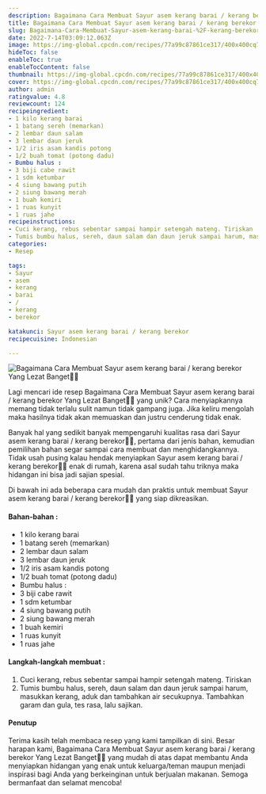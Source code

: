 ```yaml
---
description: Bagaimana Cara Membuat Sayur asem kerang barai / kerang berekor Yang Lezat Banget"
title: Bagaimana Cara Membuat Sayur asem kerang barai / kerang berekor Yang Lezat Banget
slug: Bagaimana-Cara-Membuat-Sayur-asem-kerang-barai-%2F-kerang-berekor-Yang-Lezat-Banget
date: 2022-7-14T03:09:12.063Z
image: https://img-global.cpcdn.com/recipes/77a99c87861ce317/400x400cq70/photo.jpg
hideToc: false
enableToc: true
enableTocContent: false
thumbnail: https://img-global.cpcdn.com/recipes/77a99c87861ce317/400x400cq70/photo.jpg
cover: https://img-global.cpcdn.com/recipes/77a99c87861ce317/400x400cq70/photo.jpg
author: admin
ratingvalue: 4.8
reviewcount: 124
recipeingredient:
- 1 kilo kerang barai
- 1 batang sereh (memarkan)
- 2 lembar daun salam
- 3 lembar daun jeruk
- 1/2 iris asam kandis potong
- 1/2 buah tomat (potong dadu)
- Bumbu halus :
- 3 biji cabe rawit
- 1 sdm ketumbar
- 4 siung bawang putih
- 2 siung bawang merah
- 1 buah kemiri
- 1 ruas kunyit
- 1 ruas jahe
recipeinstructions:
- Cuci kerang, rebus sebentar sampai hampir setengah mateng. Tiriskan
- Tumis bumbu halus, sereh, daun salam dan daun jeruk sampai harum, masukkan kerang, aduk dan tambahkan air secukupnya. Tambahkan garam dan gula, tes rasa, lalu sajikan.
categories:
- Resep

tags:
- Sayur
- asem
- kerang
- barai
- /
- kerang
- berekor

katakunci: Sayur asem kerang barai / kerang berekor
recipecuisine: Indonesian

---
```


![Bagaimana Cara Membuat Sayur asem kerang barai / kerang berekor Yang Lezat Banget👩‍🍳](https://img-global.cpcdn.com/recipes/77a99c87861ce317/400x400cq70/photo.jpg)

Lagi mencari ide resep Bagaimana Cara Membuat Sayur asem kerang barai / kerang berekor Yang Lezat Banget👩‍🍳 yang unik? Cara menyiapkannya memang tidak terlalu sulit namun tidak gampang juga. Jika keliru mengolah maka hasilnya tidak akan memuaskan dan justru cenderung tidak enak.

Banyak hal yang sedikit banyak mempengaruhi kualitas rasa dari Sayur asem kerang barai / kerang berekor👩‍🍳, pertama dari jenis bahan, kemudian pemilihan bahan segar sampai cara membuat dan menghidangkannya. Tidak usah pusing kalau hendak menyiapkan Sayur asem kerang barai / kerang berekor👩‍🍳 enak di rumah, karena asal sudah tahu triknya maka hidangan ini bisa jadi sajian spesial.

Di bawah ini ada beberapa cara mudah dan praktis untuk membuat Sayur asem kerang barai / kerang berekor👩‍🍳 yang siap dikreasikan.

<!--inarticleads1-->

#### Bahan-bahan :

- 1 kilo kerang barai
- 1 batang sereh (memarkan)
- 2 lembar daun salam
- 3 lembar daun jeruk
- 1/2 iris asam kandis potong
- 1/2 buah tomat (potong dadu)
- Bumbu halus :
- 3 biji cabe rawit
- 1 sdm ketumbar
- 4 siung bawang putih
- 2 siung bawang merah
- 1 buah kemiri
- 1 ruas kunyit
- 1 ruas jahe

<!--inarticleads2-->

#### Langkah-langkah membuat :

1. Cuci kerang, rebus sebentar sampai hampir setengah mateng. Tiriskan
1. Tumis bumbu halus, sereh, daun salam dan daun jeruk sampai harum, masukkan kerang, aduk dan tambahkan air secukupnya. Tambahkan garam dan gula, tes rasa, lalu sajikan.

#### Penutup

Terima kasih telah membaca resep yang kami tampilkan di sini. Besar harapan kami, Bagaimana Cara Membuat Sayur asem kerang barai / kerang berekor Yang Lezat Banget👩‍🍳 yang mudah di atas dapat membantu Anda menyiapkan hidangan yang enak untuk keluarga/teman maupun menjadi inspirasi bagi Anda yang berkeinginan untuk berjualan makanan. Semoga bermanfaat dan selamat mencoba!